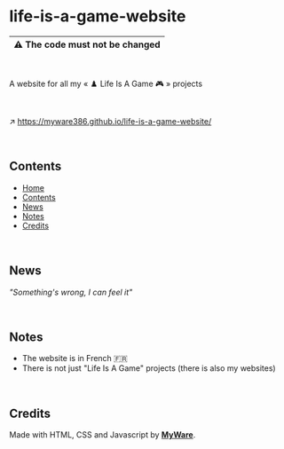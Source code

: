 # life-is-a-game-website

|:warning: The code must not be changed
|--------

<br>

A website for all my « ♟️ Life Is A Game 🎮 » projects

<br>

↗️ https://myware386.github.io/life-is-a-game-website/

<br>

Contents
---------------------

- <a href="https://github.com/MyWare386/life-is-a-game-website#life-is-a-game-website">Home</a>
- <a href="https://github.com/MyWare386/life-is-a-game-website#contents">Contents</a>
- <a href="https://github.com/MyWare386/life-is-a-game-website#news">News</a>
- <a href="https://github.com/MyWare386/life-is-a-game-website#notes">Notes</a>
- <a href="https://github.com/MyWare386/life-is-a-game-website#credits">Credits</a>

<br>

News
--------------------
_"Something's wrong, I can feel it"_

<br>

Notes
-----------------

- The website is in French 🇫🇷
- There is not just "Life Is A Game" projects (there is also my websites)

<br>

Credits
-----------------

Made with HTML, CSS and Javascript by <a href="https://myware386.github.io/myware-website/">**MyWare**</a>.
